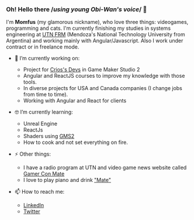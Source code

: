 ### Oh! Hello there /*using young Obi-Wan's voice*/ 👋 

 I'm **Momfus** (my glamorous nickname), who love three things: videogames, programming and cats. I'm currently finishing my studies in systems engineering at [UTN FRM](http://www.frm.utn.edu.ar/) (Mendoza's National Technology University from Argentina) and working mainly with Angular/Javascript. Also I work under contract or in freelance mode. 
  
  - 🔭 I’m currently working on:
    * Project for [Crios's Devs](https://criosdevs.com/) in Game Maker Studio 2
    * Angular and ReactJS courses to improve my knowledge with those tools.
    * In diverse projects for USA and Canada companies (I change jobs from time to time).
    * Working with Angular and React for clients 
  
  - 🤓 I’m currently learning:
    * Unreal Engine
    * ReactJs
    * Shaders using [GMS2](https://www.yoyogames.com/)
    * How to cook and not set everything on fire.

  - ⚡ Other things:
    * I have a radio program at UTN and video game news website called [Gamer Con Mate](gamerconmate.com)
    * I love to play piano and drink ["Mate"](https://en.wikipedia.org/wiki/Mate_(drink))

  - 📫 How to reach me:
    * [LinkedIn](https://www.linkedin.com/in/julianmunozvelazquez/)
    * [Twitter](https://twitter.com/momfus)
